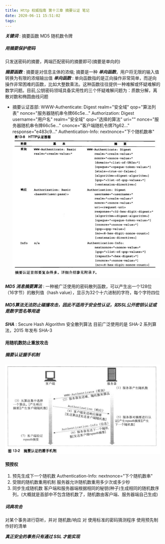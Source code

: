 ```yaml
---
title: Http 权威指南 第十三章 摘要认证 笔记
date: 2020-06-11 15:51:02
tags:
---
```

***关键词*** : 摘要函数   MD5   随机数令牌



##### 用摘要保护密码
只发送密码的摘要，两端匹配密码的摘要即可(摘要是单向的)

***摘要函数*** : 摘要是对信息主体的浓缩; 摘要是一种 ***单向函数***，用户将无限的输入值转换为有限的浓缩输出值
***单向函数*** : 单向函数指的是正向操作非常简单，而逆向操作非常困难的函数，比如大整数乘法。这种函数往往提供一种难解或怀疑难解的数学问题。目前,公钥密码领域具备实用性的三个怀疑难解问题为：质数分解，离散对数和椭圆曲线问题
- 摘要认证首部:
WWW-Authenticate: Digest
  realm="安全域"
  qop="算法列表"
  nonce="服务器随机串令牌66c5e..."
Authorization: Digest
  username="用户名"
  realm="安全域"
  qop="选择的算法"
  uri=""
  nonce="服务器随机串令牌66c5e..."
  cnonce="客户端随机令牌7fg62..."
  response="e483c9..."
Authentication-Info: nextnonce="下个随机数串"
![](/images/摘要认证首部.jpeg)
<!--more-->


***MD5 消息摘要算法*** : 一种被广泛使用的密码散列函数，可以产生出一个128位（16字节）的散列值（hash value），显示为32个十六进制的字符，每个字符四位

##### MD5算法无法防止碰撞攻击，因此不适用于安全性认证，如SSL公开密钥认证或是数字签名等用途
***SHA*** : Secure Hash Algorithm 安全散列算法
目前广泛使用的是 SHA-2 系列算法，2015 年发布 SHA-3

#### 用随机数防止重放攻击

##### 摘要认证握手机制
![](/images/摘要认证握手机制.jpeg)

#### 预授权
1. 预先生成下一个随机数
  Authentication-Info: nextnonce="下个随机数串"
2. 受限的随机数重用机制
  服务器允许随机数重用多少次或多少秒
3. 同步生成随机数
  客户端和服务器端根据相同的秘钥(种子)生成相同的随机数序列，(大概就是首部中不包含随机数了，随机数由客户端、服务器端自己生成)

##### 词典攻击
对某个事务进行窃听，并对 随机数/响应 对 使用标准的密码猜测程序
使用预先制作好的清单

***真正安全的事务只有通过 SSL 才能实现***